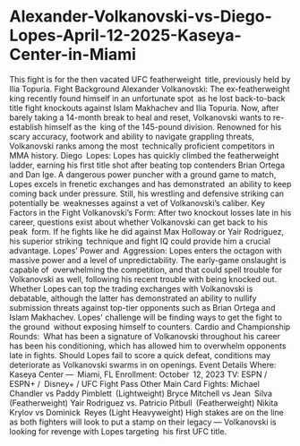 # Alexander-Volkanovski-vs-Diego-Lopes-April-12-2025-Kaseya-Center-in-Miami

This fight is for the then vacated UFC featherweight title, previously held by Ilia Topuria.
Fight Background
Alexander Volkanovski: The ex-featherweight king recently found himself in an unfortunate spot as he lost back-to-back title fight knockouts against Islam Makhachev and Ilia Topuria. Now, after barely taking a 14-month break to heal and reset, Volkanovski wants to re-establish himself as the king of the 145-pound division. Renowned for his scary accuracy, footwork and ability to navigate grappling threats, Volkanovski ranks among the most technically proficient competitors in MMA history.
Diego Lopes: Lopes has quickly climbed the featherweight ladder, earning his first title shot after beating top contenders Brian Ortega and Dan Ige. A dangerous power puncher with a ground game to match, Lopes excels in frenetic exchanges and has demonstrated an ability to keep coming back under pressure. Still, his wrestling and defensive striking can potentially be weaknesses against a vet of Volkanovski’s caliber.
Key Factors in the Fight
Volkanovski’s Form: After two knockout losses late in his career, questions exist about whether Volkanovski can get back to his peak form. If he fights like he did against Max Holloway or Yair Rodriguez, his superior striking technique and fight IQ could provide him a crucial advantage.
Lopes’ Power and Aggression: Lopes enters the octagon with massive power and a level of unpredictability. The early-game onslaught is capable of overwhelming the competition, and that could spell trouble for Volkanovski as well, following his recent trouble with being knocked out.
Whether Lopes can top the trading exchanges with Volkanovski is debatable, although the latter has demonstrated an ability to nullify submission threats against top-tier opponents such as Brian Ortega and Islam Makhachev. Lopes' challenge will be finding ways to get the fight to the ground without exposing himself to counters.
Cardio and Championship Rounds: What has been a signature of Volkanovski throughout his career has been his conditioning, which has allowed him to overwhelm opponents late in fights. Should Lopes fail to score a quick defeat, conditions may deteriorate as Volkanovski swarms in on openings.
Event Details
Where: Kaseya Center — Miami, FL
Enrollment: October 12, 2023
TV: ESPN / ESPN+ / Disney+ / UFC Fight Pass
Other Main Card Fights:
Michael Chandler vs Paddy Pimblett (Lightweight)
Bryce Mitchell vs Jean Silva (Featherweight)
Yair Rodriguez vs. Patricio Pitbull (Featherweight)
Nikita Krylov vs Dominick Reyes (Light Heavyweight)
High stakes are on the line as both fighters will look to put a stamp on their legacy — Volkanovski is looking for revenge with Lopes targeting his first UFC title.
